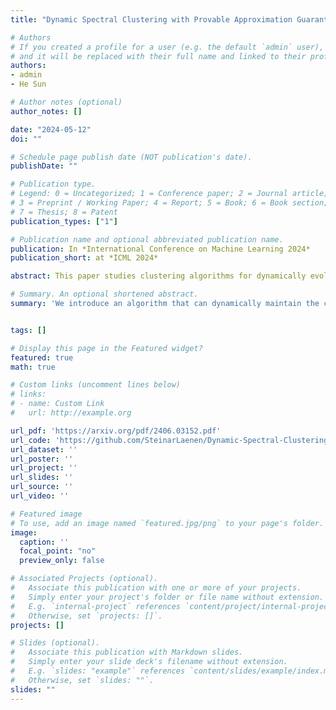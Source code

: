```yaml
---
title: "Dynamic Spectral Clustering with Provable Approximation Guarantee"

# Authors
# If you created a profile for a user (e.g. the default `admin` user), write the username (folder name) here
# and it will be replaced with their full name and linked to their profile.
authors:
- admin
- He Sun

# Author notes (optional)
author_notes: []

date: "2024-05-12"
doi: ""

# Schedule page publish date (NOT publication's date).
publishDate: ""

# Publication type.
# Legend: 0 = Uncategorized; 1 = Conference paper; 2 = Journal article;
# 3 = Preprint / Working Paper; 4 = Report; 5 = Book; 6 = Book section;
# 7 = Thesis; 8 = Patent
publication_types: ["1"]

# Publication name and optional abbreviated publication name.
publication: In *International Conference on Machine Learning 2024*
publication_short: at *ICML 2024*

abstract: This paper studies clustering algorithms for dynamically evolving graphs $\{G_t\}$, in which new edges (and potential new vertices) are added into a graph, and the underlying cluster structure of the graph can gradually change. The paper  proves that, under some mild condition on the cluster-structure, the clusters of the final graph $G_T$ of $n_T$ vertices at time $T$ can be well approximated by a  dynamic variant of the spectral clustering algorithm. The algorithm runs in  amortised update time $O(1)$ and  query time $o(n_T)$. Experimental studies on both synthetic and real-world datasets  further  confirm the practicality of our designed algorithm.

# Summary. An optional shortened abstract.
summary: 'We introduce an algorithm that can dynamically maintain the clusters of a graph as new edges and vertices are added.'


tags: []

# Display this page in the Featured widget?
featured: true
math: true

# Custom links (uncomment lines below)
# links:
# - name: Custom Link
#   url: http://example.org

url_pdf: 'https://arxiv.org/pdf/2406.03152.pdf'
url_code: 'https://github.com/SteinarLaenen/Dynamic-Spectral-Clustering-With-Provable-Approximation-Guarantee'
url_dataset: ''
url_poster: ''
url_project: ''
url_slides: ''
url_source: ''
url_video: ''

# Featured image
# To use, add an image named `featured.jpg/png` to your page's folder.
image:
  caption: ''
  focal_point: "no"
  preview_only: false

# Associated Projects (optional).
#   Associate this publication with one or more of your projects.
#   Simply enter your project's folder or file name without extension.
#   E.g. `internal-project` references `content/project/internal-project/index.md`.
#   Otherwise, set `projects: []`.
projects: []

# Slides (optional).
#   Associate this publication with Markdown slides.
#   Simply enter your slide deck's filename without extension.
#   E.g. `slides: "example"` references `content/slides/example/index.md`.
#   Otherwise, set `slides: ""`.
slides: ""
---
```

